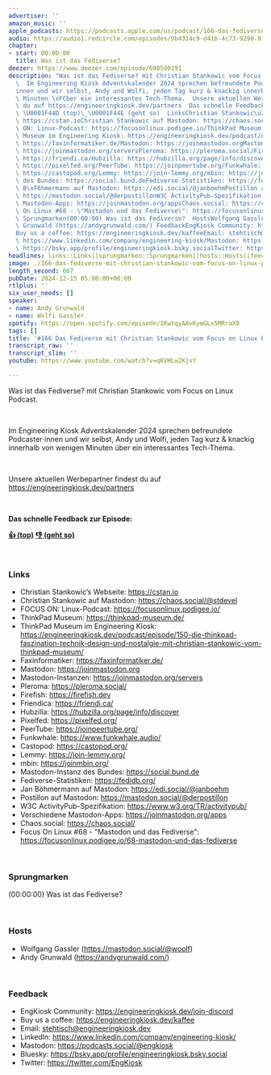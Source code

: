 ```yaml
---
advertiser: ''
amazon_music: ''
apple_podcasts: https://podcasts.apple.com/us/podcast/166-das-fediverse-mit-christian-stankowic-vom-focus/id1603082924?i=1000680402748&uo=4
audio: https://audio1.redcircle.com/episodes/9b4314c9-d41b-4c73-9298-9fde72003393/stream.mp3
chapter:
- start: 00:00:00
  title: Was ist das Fediverse?
deezer: https://www.deezer.com/episode/698590191
description: "Was ist das Fediverse? mit Christian Stankowic vom Focus on Linux Podcast.\
  \  Im Engineering Kiosk Adventskalender 2024 sprechen befreundete Podcaster\u22C5\
  innen und wir selbst, Andy und Wolfi, jeden Tag kurz & knackig innerhalb von wenigen\
  \ Minuten \xFCber ein interessantes Tech-Thema.  Unsere aktuellen Werbepartner findest\
  \ du auf https://engineeringkiosk.dev/partners  Das schnelle Feedback zur Episode:\
  \ \U0001F44D (top)\_\U0001F44E (geht so)  LinksChristian Stankowic\u2019s Webseite:\
  \ https://cstan.ioChristian Stankowic auf Mastodon: https://chaos.social/@stdevelFOCUS\
  \ ON: Linux-Podcast: https://focusonlinux.podigee.io/ThinkPad Museum: https://thinkpad-museum.de/ThinkPad\
  \ Museum im Engineering Kiosk: https://engineeringkiosk.dev/podcast/episode/150-die-thinkpad-faszination-technik-design-und-nostalgie-mit-christian-stankowic-vom-thinkpad-museum/Faxinformatiker:\
  \ https://faxinformatiker.de/Mastodon: https://joinmastodon.orgMastodon-Instanzen:\
  \ https://joinmastodon.org/serversPleroma: https://pleroma.social/Firefish: https://firefish.devFriendica:\
  \ https://friendi.ca/Hubzilla: https://hubzilla.org/page/info/discoverPixelfed:\
  \ https://pixelfed.org/PeerTube: https://joinpeertube.org/Funkwhale: https://www.funkwhale.audio/Castopod:\
  \ https://castopod.org/Lemmy: https://join-lemmy.org/mbin: https://joinmbin.org/Mastodon-Instanz\
  \ des Bundes: https://social.bund.deFediverse-Statistiken: https://fedidb.org/Jan\
  \ B\xF6hmermann auf Mastodon: https://edi.social/@janboehmPostillon auf Mastodon:\
  \ https://mastodon.social/@derpostillonW3C ActivityPub-Spezifikation: https://www.w3.org/TR/activitypub/Verschiedene\
  \ Mastodon-Apps: https://joinmastodon.org/appsChaos.social: https://chaos.social/Focus\
  \ On Linux #68 - \"Mastodon und das Fediverse\": https://focusonlinux.podigee.io/68-mastodon-und-das-fediverse\
  \ Sprungmarken(00:00:00) Was ist das Fediverse?  HostsWolfgang Gassler (https://mastodon.social/@woolf)Andy\
  \ Grunwald (https://andygrunwald.com/) FeedbackEngKiosk Community: https://engineeringkiosk.dev/join-discord\_\
  Buy us a coffee: https://engineeringkiosk.dev/kaffeeEmail: stehtisch@engineeringkiosk.devLinkedIn:\
  \ https://www.linkedin.com/company/engineering-kiosk/Mastodon: https://podcasts.social/@engkioskBluesky:\
  \ https://bsky.app/profile/engineeringkiosk.bsky.socialTwitter: https://twitter.com/EngKiosk"
headlines: links::Links||sprungmarken::Sprungmarken||hosts::Hosts||feedback::Feedback
image: ./166-das-fediverse-mit-christian-stankowic-vom-focus-on-linux-podcast.jpg
length_second: 667
pubDate: 2024-12-15 05:00:00+00:00
rtlplus: ''
six_user_needs: []
speaker:
- name: Andy Grunwald
- name: Wolfi Gassler
spotify: https://open.spotify.com/episode/1KwtqyAAvKymGLx5MRraX9
tags: []
title: '#166 Das Fediverse mit Christian Stankowic vom Focus on Linux Podcast'
transcript_raw: ''
transcript_slim: ''
youtube: https://www.youtube.com/watch?v=qKVHLw2KjvY

---
```

<p>Was ist das Fediverse? mit Christian Stankowic vom Focus on Linux Podcast.</p><p><br></p><p>Im Engineering Kiosk Adventskalender 2024 sprechen befreundete Podcaster⋅innen und wir selbst, Andy und Wolfi, jeden Tag kurz &amp; knackig innerhalb von wenigen Minuten über ein interessantes Tech-Thema.</p><p><br></p><p>Unsere aktuellen Werbepartner findest du auf <a href="https://engineeringkiosk.dev/partners">https://engineeringkiosk.dev/partners</a></p><p><br></p><p><strong>Das schnelle Feedback zur Episode:</strong></p><p><a href="https://api.openpodcast.dev/feedback/166/upvote" rel="nofollow"><strong>👍 (top)</strong></a><strong> </strong><a href="https://api.openpodcast.dev/feedback/166/downvote" rel="nofollow"><strong>👎 (geht so)</strong></a></p><p><br></p><h3 id="links">Links</h3><ul><li>Christian Stankowic’s Webseite: <a href="https://cstan.io" rel="nofollow">https://cstan.io</a></li><li>Christian Stankowic auf Mastodon: <a href="https://chaos.social/@stdevel" rel="nofollow">https://chaos.social/@stdevel</a></li><li>FOCUS ON: Linux-Podcast: <a href="https://focusonlinux.podigee.io/" rel="nofollow">https://focusonlinux.podigee.io/</a></li><li>ThinkPad Museum: <a href="https://thinkpad-museum.de/" rel="nofollow">https://thinkpad-museum.de/</a></li><li>ThinkPad Museum im Engineering Kiosk: <a href="https://engineeringkiosk.dev/podcast/episode/150-die-thinkpad-faszination-technik-design-und-nostalgie-mit-christian-stankowic-vom-thinkpad-museum/">https://engineeringkiosk.dev/podcast/episode/150-die-thinkpad-faszination-technik-design-und-nostalgie-mit-christian-stankowic-vom-thinkpad-museum/</a></li><li>Faxinformatiker: <a href="https://faxinformatiker.de/" rel="nofollow">https://faxinformatiker.de/</a></li><li>Mastodon: <a href="https://joinmastodon.org" rel="nofollow">https://joinmastodon.org</a></li><li>Mastodon-Instanzen: <a href="https://joinmastodon.org/servers" rel="nofollow">https://joinmastodon.org/servers</a></li><li>Pleroma: <a href="https://pleroma.social/" rel="nofollow">https://pleroma.social/</a></li><li>Firefish: <a href="https://firefish.dev" rel="nofollow">https://firefish.dev</a></li><li>Friendica: <a href="https://friendi.ca/" rel="nofollow">https://friendi.ca/</a></li><li>Hubzilla: <a href="https://hubzilla.org/page/info/discover" rel="nofollow">https://hubzilla.org/page/info/discover</a></li><li>Pixelfed: <a href="https://pixelfed.org/" rel="nofollow">https://pixelfed.org/</a></li><li>PeerTube: <a href="https://joinpeertube.org/" rel="nofollow">https://joinpeertube.org/</a></li><li>Funkwhale: <a href="https://www.funkwhale.audio/" rel="nofollow">https://www.funkwhale.audio/</a></li><li>Castopod: <a href="https://castopod.org/" rel="nofollow">https://castopod.org/</a></li><li>Lemmy: <a href="https://join-lemmy.org/" rel="nofollow">https://join-lemmy.org/</a></li><li>mbin: <a href="https://joinmbin.org/" rel="nofollow">https://joinmbin.org/</a></li><li>Mastodon-Instanz des Bundes: <a href="https://social.bund.de" rel="nofollow">https://social.bund.de</a></li><li>Fediverse-Statistiken: <a href="https://fedidb.org/" rel="nofollow">https://fedidb.org/</a></li><li>Jan Böhmermann auf Mastodon: <a href="https://edi.social/@janboehm" rel="nofollow">https://edi.social/@janboehm</a></li><li>Postillon auf Mastodon: <a href="https://mastodon.social/@derpostillon" rel="nofollow">https://mastodon.social/@derpostillon</a></li><li>W3C ActivityPub-Spezifikation: <a href="https://www.w3.org/TR/activitypub/" rel="nofollow">https://www.w3.org/TR/activitypub/</a></li><li>Verschiedene Mastodon-Apps: <a href="https://joinmastodon.org/apps" rel="nofollow">https://joinmastodon.org/apps</a></li><li>Chaos.social: <a href="https://chaos.social/" rel="nofollow">https://chaos.social/</a></li><li>Focus On Linux #68 - &#34;Mastodon und das Fediverse&#34;: <a href="https://focusonlinux.podigee.io/68-mastodon-und-das-fediverse" rel="nofollow">https://focusonlinux.podigee.io/68-mastodon-und-das-fediverse</a></li></ul><p><br></p><h3 id="sprungmarken">Sprungmarken</h3><p>(00:00:00) Was ist das Fediverse?</p><p><br></p><h3 id="hosts">Hosts</h3><ul><li>Wolfgang Gassler (<a href="https://mastodon.social/@woolf" rel="nofollow">https://mastodon.social/@woolf</a>)</li><li>Andy Grunwald (<a href="https://andygrunwald.com/" rel="nofollow">https://andygrunwald.com/</a>)</li></ul><p><br></p><h3 id="feedback">Feedback</h3><ul><li>EngKiosk Community: <a href="https://engineeringkiosk.dev/join-discord">https://engineeringkiosk.dev/join-discord</a> </li><li>Buy us a coffee: <a href="https://engineeringkiosk.dev/kaffee">https://engineeringkiosk.dev/kaffee</a></li><li>Email: <a href="mailto:stehtisch@engineeringkiosk.dev" rel="nofollow">stehtisch@engineeringkiosk.dev</a></li><li>LinkedIn: <a href="https://www.linkedin.com/company/engineering-kiosk/" rel="nofollow">https://www.linkedin.com/company/engineering-kiosk/</a></li><li>Mastodon: <a href="https://podcasts.social/@engkiosk" rel="nofollow">https://podcasts.social/@engkiosk</a></li><li>Bluesky: <a href="https://bsky.app/profile/engineeringkiosk.bsky.social" rel="nofollow">https://bsky.app/profile/engineeringkiosk.bsky.social</a></li><li>Twitter: <a href="https://twitter.com/EngKiosk" rel="nofollow">https://twitter.com/EngKiosk</a></li></ul>
